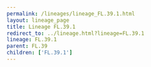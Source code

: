 ```yaml
---
permalink: /lineages/lineage_FL.39.1.html
layout: lineage_page
title: Lineage FL.39.1
redirect_to: ../lineage.html?lineage=FL.39.1
lineage: FL.39.1
parent: FL.39
children: ['FL.39.1']
---
```

